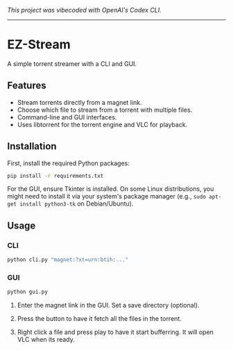 _This project was vibecoded with OpenAI's Codex CLI._

---

# EZ-Stream

A simple torrent streamer with a CLI and GUI.

## Features

*   Stream torrents directly from a magnet link.
*   Choose which file to stream from a torrent with multiple files.
*   Command-line and GUI interfaces.
*   Uses libtorrent for the torrent engine and VLC for playback.

## Installation

First, install the required Python packages:

```bash
pip install -r requirements.txt
```

For the GUI, ensure Tkinter is installed. On some Linux distributions, you might need to install it via your system's package manager (e.g., `sudo apt-get install python3-tk` on Debian/Ubuntu).

## Usage

### CLI

```bash
python cli.py "magnet:?xt=urn:btih:..."
```

### GUI

```bash
python gui.py
```
1. Enter the magnet link in the GUI. Set a save directory (optional).

2. Press the button to have it fetch all the files in the torrent.

3. Right click a file and press play to have it start bufferring. It will open VLC when its ready.
